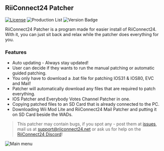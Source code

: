 ## RiiConnect24 Patcher
[![License](https://img.shields.io/github/license/riiconnect24/RiiConnect24-Patcher.svg?style=flat-square)](http://www.gnu.org/licenses/agpl-3.0)
![Production List](https://img.shields.io/discord/206934458954153984.svg?style=flat-square)
![Version Badge](https://img.shields.io/github/release/riiconnect24/RiiConnect24-Patcher.svg?style=flat-square)

RiiConnect24 Patcher is a program made for easier install of RiiConnect24. With it, you can just sit back and relax while the patcher does everything for you.

### Features
* Auto updating - Always stay updated!
* User can decide if they wants to run the manual patching or automatic guided patching.
* You only have to download a .bat file for patching IOS31 & IOS80, EVC and Mail!
* Patcher will automatically download any files that are required to patch everything.
* IOS Patcher and Everybody Votes Channel Patcher in one.
* Copying patched files to an SD Card that is already connected to the PC.
* Downloading Wii Mod Lite and RiiConnect24 Mail Patcher and putting it on SD Card beside the WADs.

>This patcher may contain bugs, if you spot any - post them at [issues](https://github.com/RiiConnect24/RiiConnect24-Patcher/issues), mail us at [support@riiconnect24.net](mailto:support@riiconnect24.net) or ask us for help on the [RiiConnect24 Discord](https://discord.gg/b4Y7jfD)!

![Main menu](https://i.imgur.com/p8X8sms.jpg)
